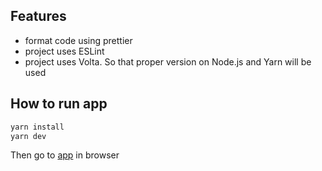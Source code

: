 ## Features

- format code using prettier
- project uses ESLint
- project uses Volta. So that proper version on Node.js and Yarn will be used

## How to run app

```sh
yarn install
yarn dev
```

Then go to [app](http://localhost:1234) in browser
